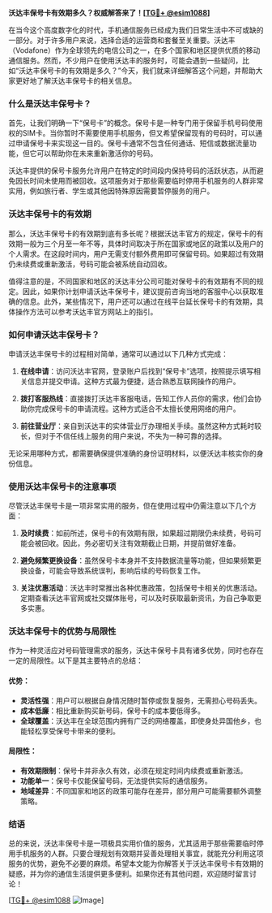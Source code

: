 **沃达丰保号卡有效期多久？权威解答来了！[[TG💪+ @esim1088](https://t.me/s/esim1088)]**

在当今这个高度数字化的时代，手机通信服务已经成为我们日常生活中不可或缺的一部分。对于许多用户来说，选择合适的运营商和套餐至关重要。沃达丰（Vodafone）作为全球领先的电信公司之一，在多个国家和地区提供优质的移动通信服务。然而，不少用户在使用沃达丰的服务时，可能会遇到一些疑问，比如“沃达丰保号卡的有效期是多久？”今天，我们就来详细解答这个问题，并帮助大家更好地了解沃达丰保号卡的相关信息。

### 什么是沃达丰保号卡？

首先，让我们明确一下“保号卡”的概念。保号卡是一种专门用于保留手机号码使用权的SIM卡。当你暂时不需要使用手机服务，但又希望保留现有的号码时，可以通过申请保号卡来实现这一目的。保号卡通常不包含任何通话、短信或数据流量功能，但它可以帮助你在未来重新激活你的号码。

沃达丰提供的保号卡服务允许用户在特定的时间段内保持号码的活跃状态，从而避免因长时间未使用而被回收。这项服务对于那些需要临时停用手机服务的人群非常实用，例如旅行者、学生或其他因特殊原因需要暂停服务的用户。

### 沃达丰保号卡的有效期

那么，沃达丰保号卡的有效期到底有多长呢？根据沃达丰官方的规定，保号卡的有效期一般为三个月至一年不等，具体时间取决于所在国家或地区的政策以及用户的个人需求。在这段时间内，用户无需支付额外费用即可保留号码。如果超过有效期仍未续费或重新激活，号码可能会被系统自动回收。

值得注意的是，不同国家和地区的沃达丰分公司可能对保号卡的有效期有不同的规定。因此，如果你计划申请沃达丰保号卡，建议提前咨询当地的客服中心以获取准确的信息。此外，某些情况下，用户还可以通过在线平台延长保号卡的有效期，具体操作方法可以参考沃达丰官方网站上的指引。

### 如何申请沃达丰保号卡？

申请沃达丰保号卡的过程相对简单，通常可以通过以下几种方式完成：

1. **在线申请**：访问沃达丰官网，登录账户后找到“保号卡”选项，按照提示填写相关信息并提交申请。这种方式最为便捷，适合熟悉互联网操作的用户。
   
2. **拨打客服热线**：直接拨打沃达丰客服电话，告知工作人员你的需求，他们会协助你完成保号卡的申请流程。这种方式适合不太擅长使用网络的用户。

3. **前往营业厅**：亲自到沃达丰的实体营业厅办理相关手续。虽然这种方式耗时较长，但对于不信任线上服务的用户来说，不失为一种可靠的选择。

无论采用哪种方式，都需要确保提供准确的身份证明材料，以便沃达丰核实你的身份信息。

### 使用沃达丰保号卡的注意事项

尽管沃达丰保号卡是一项非常实用的服务，但在使用过程中仍需注意以下几个方面：

1. **及时续费**：如前所述，保号卡的有效期有限，如果超过期限仍未续费，号码可能会被回收。因此，务必密切关注有效期截止日期，并提前做好准备。

2. **避免频繁更换设备**：虽然保号卡本身并不支持数据流量等功能，但如果频繁更换设备，可能会导致系统误判，影响后续的号码恢复工作。

3. **关注优惠活动**：沃达丰时常推出各种优惠政策，包括保号卡相关的优惠活动。定期查看沃达丰官网或社交媒体账号，可以及时获取最新资讯，为自己争取更多实惠。

### 沃达丰保号卡的优势与局限性

作为一种灵活应对号码管理需求的服务，沃达丰保号卡具有诸多优势，同时也存在一定的局限性。以下是其主要特点的总结：

#### 优势：
- **灵活性强**：用户可以根据自身情况随时暂停或恢复服务，无需担心号码丢失。
- **成本低廉**：相比重新购买新号码，保号卡的成本要低得多。
- **全球覆盖**：沃达丰在全球范围内拥有广泛的网络覆盖，即使身处异国他乡，也能轻松享受保号卡带来的便利。

#### 局限性：
- **有效期限制**：保号卡并非永久有效，必须在规定时间内续费或重新激活。
- **功能单一**：保号卡仅能保留号码，无法提供实际的通信服务。
- **地域差异**：不同国家和地区的政策可能存在差异，部分用户可能需要额外调整策略。

### 结语

总的来说，沃达丰保号卡是一项极具实用价值的服务，尤其适用于那些需要临时停用手机服务的人群。只要合理规划有效期并妥善处理相关事宜，就能充分利用这项服务的优势，避免不必要的麻烦。希望本文能为你解答关于沃达丰保号卡有效期的疑惑，并为你的通信生活提供更多便利。如果你还有其他问题，欢迎随时留言讨论！

[[TG💪+ @esim1088](https://t.me/s/esim1088) ![Image](https://i.postimg.cc/4NQfJmqS/Snipaste-2025-05-13-00-14-12.png)]